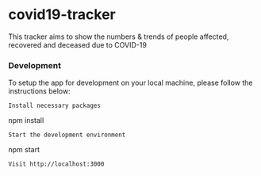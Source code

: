# covid19-tracker
This tracker aims to show the numbers & trends of people affected, recovered and deceased due to COVID-19
### Development

To setup the app for development on your local machine, please follow the instructions below:

    Install necessary packages

npm install

    Start the development environment

npm start

    Visit http://localhost:3000
